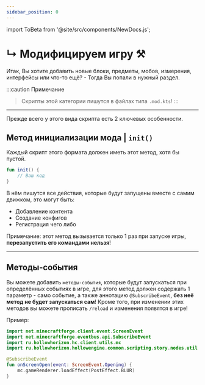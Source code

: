 ```yaml
---
sidebar_position: 0
---
```


import ToBeta from '@site/src/components/NewDocs.js';

<ToBeta url='welcome' />

# ↳ Модифицируем игру ⚒️

Итак, Вы хотите добавить новые блоки, предметы, мобов, измерения, интерфейсы или что-то ещё? - Тогда Вы попали в нужный раздел.

:::caution Примечание
> Скрипты этой категории пишутся в файлах типа `.mod.kts`!
:::

---

Прежде всего у этого вида скрипта есть 2 ключевых особенности.

## Метод инициализации мода | `init()`

Каждый скрипт этого формата должен иметь этот метод, хотя бы пустой.

```kts
fun init() {
    // Ваш код
}
```

В нём пишутся все действия, которые будут запущены вместе с самим движком, это могут быть:
- Добавление контента
- Создание конфигов
- Регистрация чего либо

Примечание: этот метод вызывается только 1 раз при запуске игры, **перезапустить его командами нельзя**!

---

## Методы-события

Вы можете добавить `методы-события`, которые будут запускаться при определённых событиях в игре, для этого метод должен содержать 1 параметр - само событие, а также аннотацию `@SubscribeEvent`, **без неё метод не будет запускаться сам**!
Кроме того, при изменении этих методов вы можете прописать `/reload` и изменения появятся в игре!

Пример:
```kts
import net.minecraftforge.client.event.ScreenEvent
import net.minecraftforge.eventbus.api.SubscribeEvent
import ru.hollowhorizon.hc.client.utils.mc
import ru.hollowhorizon.hollowengine.common.scripting.story.nodes.util.PostEffect

@SubscribeEvent
fun onScreenOpen(event: ScreenEvent.Opening) {
    mc.gameRenderer.loadEffect(PostEffect.BLUR)
}
```